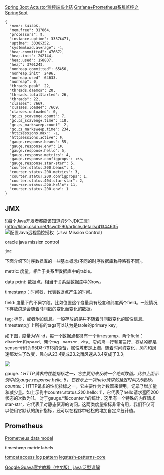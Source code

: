 [Spring Boot Actuator监控端点小结](http://blog.didispace.com/spring-boot-actuator-1/)
[Grafana+Prometheus系统监控之SpringBoot](https://yq.aliyun.com/articles/272542)

```
{
  "mem": 541305,
  "mem.free": 317864,
  "processors": 8,
  "instance.uptime": 33376471,
  "uptime": 33385352,
  "systemload.average": -1,
  "heap.committed": 476672,
  "heap.init": 262144,
  "heap.used": 158807,
  "heap": 3701248,
  "nonheap.committed": 65856,
  "nonheap.init": 2496,
  "nonheap.used": 64633,
  "nonheap": 0,
  "threads.peak": 22,
  "threads.daemon": 20,
  "threads.totalStarted": 26,
  "threads": 22,
  "classes": 7669,
  "classes.loaded": 7669,
  "classes.unloaded": 0,
  "gc.ps_scavenge.count": 7,
  "gc.ps_scavenge.time": 118,
  "gc.ps_marksweep.count": 2,
  "gc.ps_marksweep.time": 234,
  "httpsessions.max": -1,
  "httpsessions.active": 0,
  "gauge.response.beans": 55,
  "gauge.response.env": 10,
  "gauge.response.hello": 5,
  "gauge.response.metrics": 4,
  "gauge.response.configprops": 153,
  "gauge.response.star-star": 5,
  "counter.status.200.beans": 1,
  "counter.status.200.metrics": 3,
  "counter.status.200.configprops": 1,
  "counter.status.404.star-star": 2,
  "counter.status.200.hello": 11,
  "counter.status.200.env": 1
}
```


## JMX

![每个Java开发者都应该知道的5个JDK工具](http://blog.csdn.net/tswc1990/article/details/41344635
![配置Java远程监控授权（Java Mission Control）](http://blog.csdn.net/nysyxxg/article/details/51150636)

oracle java mission control

```
jmc
```


下面介绍下时序数据库的一些基本概念(不同的时序数据库称呼略有不同)。

metric: 度量，相当于关系型数据库中的table。

data point: 数据点，相当于关系型数据库中的row。

timestamp：时间戳，代表数据点产生的时间。

field: 度量下的不同字段。比如位置这个度量具有经度和纬度两个field。一般情况下存放的是会随着时间戳的变化而变化的数据。

tag: 标签，或者附加信息。一般存放的是并不随着时间戳变化的属性信息。timestamp加上所有的tags可以认为是table的primary key。

如下图，度量为Wind，每一个数据点都具有一个timestamp，两个field：direction和speed，两个tag：sensor、city。它的第一行和第三行，存放的都是sensor号码为95D8-7913的设备，属性城市是上海。随着时间的变化，风向和风速都发生了改变，风向从23.4变成23.2;而风速从3.4变成了3.3。

![](http://img3.donews.com/uploads/img3/img_pic_1494301251_1.png)

gauge.*：HTTP请求的性能指标之一，它主要用来反映一个绝对数值。比如上面示例中的gauge.response.hello: 5，它表示上一次hello请求的延迟时间为5毫秒。
counter.*：HTTP请求的性能指标之一，它主要作为计数器来使用，记录了增加量和减少量。如上示例中counter.status.200.hello: 11，它代表了hello请求返回200状态的次数为11。
对于gauge.*和counter.*的统计，这里有一个特殊的内容请求star-star，它代表了对静态资源的访问。这两类度量指标非常有用，我们不仅可以使用它默认的统计指标，还可以在程序中轻松的增加自定义统计值。


## Prometheus
[Prometheus data model](https://prometheus.io/docs/concepts/data_model/)

timestamp metric labels

[tomcat access log pattern](http://blog.csdn.net/lanmo555/article/details/40430985)
[logstash-patterns-core](https://github.com/logstash-plugins/logstash-patterns-core/blob/master/patterns/grok-patterns)


[Google Guava官方教程（中文版）](http://ifeve.com/google-guava/)
[ java 泛型详解](http://blog.csdn.net/s10461/article/details/53941091)